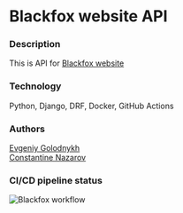 # Blackfox website API

### Description
This is API for [Blackfox website](https://fayustovna.github.io/blackfox-nutrition-app/)

### Technology
Python, Django, DRF, Docker, GitHub Actions

### Authors
[Evgeniy Golodnykh](https://github.com/Evgeniy-Golodnykh)  
[Constantine Nazarov](https://github.com/K1N88)

### CI/CD pipeline status
![Blackfox workflow](https://github.com/Evgeniy-Golodnykh/blackfox_backend/actions/workflows/blackfox_workflow.yml/badge.svg)
